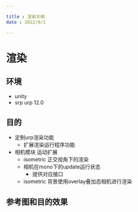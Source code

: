 ```yaml
--- 

title : 渲染大纲
date : 2022/9/1

---
```


# 渲染

## 环境

- unity
- srp urp 12.0

## 目的

- 定制urp渲染功能
    - 扩展渲染运行程序功能
- 相机模块 运动扩展
    - isometric 正交视角下的渲染
    - 相机在mono下的update运行状态
        - 提供对应接口
    - isometric 背景使用overlay叠加态相机进行渲染
    
## 参考图和目的效果

